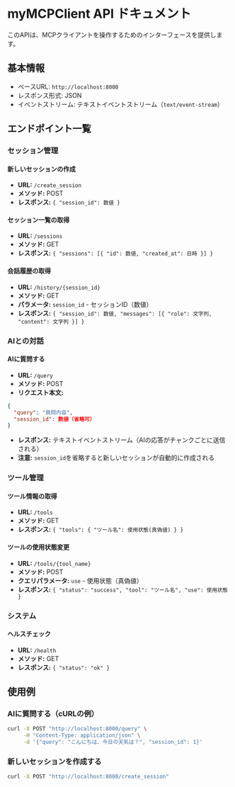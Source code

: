 # myMCPClient API ドキュメント

このAPIは、MCPクライアントを操作するためのインターフェースを提供します。

## 基本情報
- ベースURL: `http://localhost:8000`
- レスポンス形式: JSON
- イベントストリーム: テキストイベントストリーム（`text/event-stream`）

## エンドポイント一覧

### セッション管理

#### 新しいセッションの作成
- **URL:** `/create_session`
- **メソッド:** POST
- **レスポンス:** `{ "session_id": 数値 }`

#### セッション一覧の取得
- **URL:** `/sessions`
- **メソッド:** GET
- **レスポンス:** `{ "sessions": [{ "id": 数値, "created_at": 日時 }] }`

#### 会話履歴の取得
- **URL:** `/history/{session_id}`
- **メソッド:** GET
- **パラメータ:** `session_id` - セッションID（数値）
- **レスポンス:** `{ "session_id": 数値, "messages": [{ "role": 文字列, "content": 文字列 }] }`

### AIとの対話

#### AIに質問する
- **URL:** `/query`
- **メソッド:** POST
- **リクエスト本文:**
```json
{
  "query": "質問内容",
  "session_id": 数値（省略可）
}
```
- **レスポンス:** テキストイベントストリーム（AIの応答がチャンクごとに送信される）
- **注意:** `session_id`を省略すると新しいセッションが自動的に作成される

### ツール管理

#### ツール情報の取得
- **URL:** `/tools`
- **メソッド:** GET
- **レスポンス:** `{ "tools": { "ツール名": 使用状態(真偽値) } }`

#### ツールの使用状態変更
- **URL:** `/tools/{tool_name}`
- **メソッド:** POST
- **クエリパラメータ:** `use` - 使用状態（真偽値）
- **レスポンス:** `{ "status": "success", "tool": "ツール名", "use": 使用状態 }`

### システム

#### ヘルスチェック
- **URL:** `/health`
- **メソッド:** GET
- **レスポンス:** `{ "status": "ok" }`

## 使用例

### AIに質問する（cURLの例）
```bash
curl -X POST "http://localhost:8000/query" \
     -H "Content-Type: application/json" \
     -d '{"query": "こんにちは、今日の天気は？", "session_id": 1}'
```

### 新しいセッションを作成する
```bash
curl -X POST "http://localhost:8000/create_session"
```